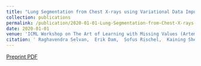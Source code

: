 ```yaml
---
title: "Lung Segmentation from Chest X-rays using Variational Data Imputation"
collection: publications
permalink: /publication/2020-01-01-Lung-Segmentation-from-Chest-X-rays-using-Variational-Data-Imputation
date: 2020-01-01
venue: 'ICML Workshop on The Art of Learning with Missing Values (Artemiss-2020).)'
citation: ' Raghavendra Selvan,  Erik Dam,  Sofus Rischel,  Kaining Sheng,  Mads Nielsen,  Akshay Pai, &quot;Lung Segmentation from Chest X-rays using Variational Data Imputation.&quot; ICML Workshop on The Art of Learning with Missing Values (Artemiss), 2020.'
---
```

[Preprint PDF](https://arxiv.org/pdf/2005.10052)
